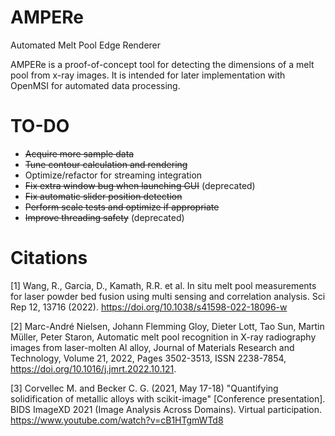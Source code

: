 # AMPERe
Automated Melt Pool Edge Renderer

AMPERe is a proof-of-concept tool for detecting the dimensions of a melt pool from x-ray images. It is intended for later implementation with OpenMSI for automated data processing.

# TO-DO
* ~~Acquire more sample data~~
* ~~Tune contour calculation and rendering~~
* Optimize/refactor for streaming integration
* ~~Fix extra window bug when launching GUI~~ (deprecated)
* ~~Fix automatic slider position detection~~
* ~~Perform scale tests and optimize if appropriate~~
* ~~Improve threading safety~~ (deprecated)

# Citations

[1]  Wang, R., Garcia, D., Kamath, R.R. et al. 
    In situ melt pool measurements for laser powder bed fusion using multi sensing and correlation analysis. Sci Rep 12, 13716 (2022). 
    https://doi.org/10.1038/s41598-022-18096-w

[2] Marc-André Nielsen, Johann Flemming Gloy, Dieter Lott, Tao Sun, Martin Müller, Peter Staron,
    Automatic melt pool recognition in X-ray radiography images from laser-molten Al alloy,
    Journal of Materials Research and Technology, Volume 21, 2022, Pages 3502-3513, ISSN 2238-7854,
    https://doi.org/10.1016/j.jmrt.2022.10.121.
    
[3]  Corvellec M. and Becker C. G. (2021, May 17-18)
    "Quantifying solidification of metallic alloys with scikit-image"
    [Conference presentation]. BIDS ImageXD 2021 (Image Analysis Across
    Domains). Virtual participation.
    https://www.youtube.com/watch?v=cB1HTgmWTd8